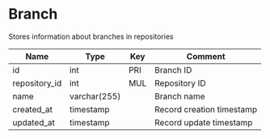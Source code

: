 # Branch

Stores information about branches in repositories

| Name          | Type         | Key | Comment                   |
|---------------|--------------|-----|---------------------------|
| id            | int          | PRI | Branch ID                 |
| repository_id | int          | MUL | Repository ID             |
| name          | varchar(255) |     | Branch name               |
| created_at    | timestamp    |     | Record creation timestamp |
| updated_at    | timestamp    |     | Record update timestamp   |
